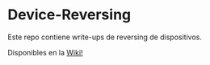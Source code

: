 # Device-Reversing
Este repo contiene write-ups de reversing de dispositivos.

Disponibles en la [Wiki!](https://github.com/InnotecSystem/Device-Reversing/wiki)
